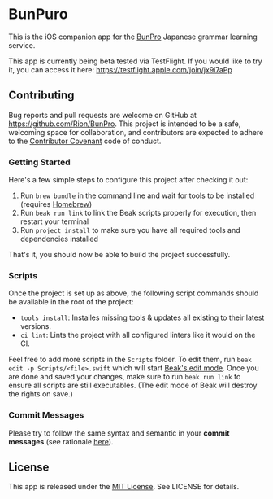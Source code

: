 # BunPuro

This is the iOS companion app for the [BunPro](https://www.bunpro.jp) Japanese grammar learning service.

This app is currently being beta tested via TestFlight. If you would like to try it, you can access it here:
https://testflight.apple.com/join/jx9i7aPp

## Contributing

Bug reports and pull requests are welcome on GitHub at https://github.com/Rion/BunPro. This project is intended to be a safe, welcoming space for collaboration, and contributors are expected to adhere to the [Contributor Covenant](http://contributor-covenant.org) code of conduct.

### Getting Started

Here's a few simple steps to configure this project after checking it out:

1. Run `brew bundle` in the command line and wait for tools to be installed (requires [Homebrew](https://brew.sh/))
2. Run `beak run link` to link the Beak scripts properly for execution, then restart your terminal
3. Run `project install` to make sure you have all required tools and dependencies installed

That's it, you should now be able to build the project successfully.

### Scripts

Once the project is set up as above, the following script commands should be available in the root of the project:

* `tools install`: Installes missing tools & updates all existing to their latest versions.
* `ci lint`: Lints the project with all configured linters like it would on the CI.

Feel free to add more scripts in the `Scripts` folder. To edit them, run `beak edit -p Scripts/<file>.swift` which will start [Beak's edit mode](https://github.com/yonaskolb/Beak#edit-the-swift-file). Once you are done and saved your changes, make sure to run `beak run link` to ensure all scripts are still executables. (The edit mode of Beak will destroy the rights on save.)

### Commit Messages

Please try to follow the same syntax and semantic in your **commit messages** (see rationale [here](http://chris.beams.io/posts/git-commit/)).

## License

This app is released under the [MIT License](http://opensource.org/licenses/MIT). See LICENSE for details.
